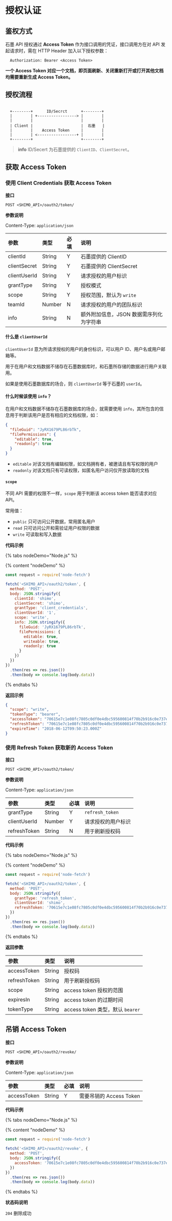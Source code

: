 # 授权认证

## 鉴权方式

石墨 API 授权通过 **Access Token** 作为接口调用的凭证，接口调用方在对 API 发起请求时，需在 HTTP Header 加入以下授权参数：

```
  Authorization: Bearer <Access Token>
```

**一个 Access Token 对应一个文档，即页面刷新、关闭重新打开或打开其他文档均需要重新生成 Access Token。**

## 授权流程

```

  +--------+      ID/Secrct      +--------+
  |        | +-----------------> |        |
  |        |                     |        |
  | Client |                     |  石墨   |
  |        |    Access Token     |        |
  |        | <-----------------+ |        |
  +--------+                     +--------+

```

> **info**
> ID/Secert 为石墨提供的 `ClientID`、`ClientSecret`。


## 获取 Access Token

### 使用 Client Credentials 获取 Access Token

**接口**

`POST <SHIMO_API>/oauth2/token/`

**参数说明**

Content-Type: `application/json`

| 参数           | 类型   | 必填 | 说明                   |
| :------------ | :----- | :-- | :---                  |
| clientId     | String | Y   | 石墨提供的 ClientID     |
| clientSecret | String | Y   | 石墨提供的 ClientSecret |
| clientUserId | String | Y   | 请求授权的用户标识       |
| grantType    | String | Y   | 授权模式  |
| scope    | String | Y   | 授权范围，默认为 `write`  |
| teamId | Number | N   | 请求授权的用户的团队标识       |
| info | String | N   | 额外附加信息，JSON 数据需序列化为字符串  |

#### 什么是 `clientUserId`

`clientUserId` 意为所请求授权的用户的身份标识，可以用户 ID、用户名或用户邮箱等。

用于在用户和文档数据不储存在石墨数据库时，和石墨所存储的数据进行用户关联用。

如果是使用石墨数据库的场合，则 `clientUserId` 等于石墨的 `userId`。

#### 什么时候该使用 `info`？

在用户和文档数据不储存在石墨数据库的场合，就需要使用 `info`，其所包含的信息用于判断该用户是否有相应的文档权限，如：

```json
{
  "fileGuid": "JyRX1679PL86rbTk",
  "filePermissions": {
    "editable": true,
    "readonly": true
  }
}
```

- `editable` 对该文档有编辑权限，如文档拥有者，被邀请且有写权限的用户
- `readonly` 对该文档只有可读权限，如匿名用户访问仅开放读取的文档

#### `scope`

不同 API 需要的权限不一样，`scope` 用于判断该 access token 能否请求对应 API。

常用值：

- `public` 只可访问公开数据，常用匿名用户
- `read` 只可访问公开和需验证用户权限的数据
- `write` 可读取和写入数据

**代码示例**

{% tabs nodeDemo="Node.js" %}

{% content "nodeDemo" %}

```js
const request = require('node-fetch')

fetch('<SHIMO_API>/oauth2/token', {
  method: 'POST',
  body: JSON.stringify({
    clientId: 'shimo',
    clientSecret: 'shimo',
    grantType: 'client_credentials',
    clientUserId: '1',
    scope: 'write',
    info: JSON.stringify({
      fileGuid: 'JyRX1679PL86rbTk',
      filePermissions: {
        editable: true,
        writeable: true,
        readonly: true
      }
    })
  })
})
  .then(res => res.json())
  .then(body => console.log(body.data))
```

{% endtabs %}

**返回示例**

```json
{
  "scope": "write",
  "tokenType": "bearer",
  "accessToken": "70615e7c1e08fc7805c0df0e4dbc595600814f70b2b916c0e737e6ca2f914e7d",
  "refreshToken": "70615e7c1e08fc7805c0df0e4dbc595600814f70b2b916c0e737e6ca2f914e7d",
  "expireTime": "2018-06-12T09:50:23.000Z"
}
```

### 使用 Refresh Token 获取新的 Access Token

**接口**

`POST <SHIMO_API>/oauth2/token/`

**参数说明**

Content-Type: `application/json`

| 参数           | 类型   | 必填 | 说明                   |
| :------------ | :----- | :-- | :---                  |
| grantType    | String | Y   | `refresh_token` |
| clientUserId       | Number | Y   | 请求授权的用户标识       |
| refreshToken | String | N   | 用于刷新授权码 |


**代码示例**

{% tabs nodeDemo="Node.js" %}

{% content "nodeDemo" %}

```js
const request = require('node-fetch')

fetch('<SHIMO_API>/oauth2/token', {
  method: 'POST',
  body: JSON.stringify({
    grantType: 'refresh_token',
    clientUserId: 'shimo',
    refreshToken: '70615e7c1e08fc7805c0df0e4dbc595600814f70b2b916c0e737e6ca2f914e7d'
  })
})
  .then(res => res.json())
  .then(body => console.log(body.data))
```

{% endtabs %}

**返回参数**

| 参数          | 类型   | 说明                            |
| :----------- | :----- | :--                            |
| accessToken | String | 授权码                          |
| refreshToken | String | 用于刷新授权码                    |
| scope        | String | access token 授权的范围          |
| expiresIn  | String | access token 的过期时间          |
| tokenType   | String | access token 类型，默认 `bearer` |

## 吊销 Access Token

**接口**

`POST <SHIMO_API>/oauth2/revoke/`

**参数说明**

Content-Type: `application/json`

| 参数           | 类型   | 必填 | 说明                   |
| :------------ | :----- | :-- | :---                  |
| accessToken    | String | Y   | 需要吊销的 Access Token |


**代码示例**

{% tabs nodeDemo="Node.js" %}

{% content "nodeDemo" %}

```js
const request = require('node-fetch')

fetch('<SHIMO_API>/oauth2/revoke', {
  method: 'POST',
  body: JSON.stringify({
    accessToken: '70615e7c1e08fc7805c0df0e4dbc595600814f70b2b916c0e737e6ca2f914e7d'
  })
})
  .then(res => res.json())
  .then(body => console.log(body.data))
```

{% endtabs %}

**状态码说明**

`204` 删除成功
